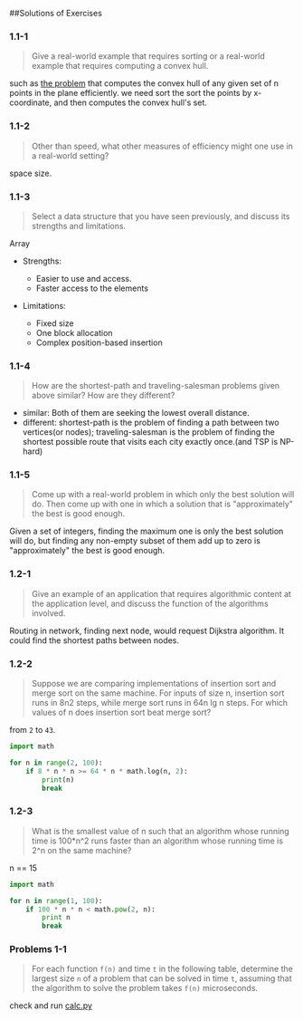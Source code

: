##Solutions of Exercises

### 1.1-1
> Give a real-world example that requires sorting or a real-world example that requires computing a convex hull.

such as [the problem](convex-hulls) that computes the convex hull of any given set of n points in the plane efficiently. we need sort the sort the points by x-coordinate, and then computes the convex hull's set.

### 1.1-2
> Other than speed, what other measures of efficiency might one use in a real-world setting?

space size.

### 1.1-3
> Select a data structure that you have seen previously, and discuss its strengths and limitations.

Array

- Strengths:
	- Easier to use and access.
	- Faster access to the elements

- Limitations:
	- Fixed size
	- One block allocation
	- Complex position-based insertion

### 1.1-4
> How are the shortest-path and traveling-salesman problems given above similar? How are they different?

- similar: Both of them are seeking the lowest overall distance.
- different: shortest-path is the problem of finding a path between two vertices(or nodes); traveling-salesman is the problem of finding the shortest possible route that visits each city exactly once.(and TSP is NP-hard)

### 1.1-5
> Come up with a real-world problem in which only the best solution will do. Then come up with one in which a solution that is "approximately" the best is good enough.

Given a set of integers, finding the maximum one is only the best solution will do, but finding any non-empty subset of them add up to zero is "approximately" the best is good enough.

### 1.2-1
> Give an example of an application that requires algorithmic content at the application level, and discuss the function of the algorithms involved.

Routing in network, finding next node, would request Dijkstra algorithm. It could find the shortest paths between nodes.

### 1.2-2
> Suppose we are comparing implementations of insertion sort and merge sort on the same machine. For inputs of size n, insertion sort runs in 8n2 steps, while merge sort runs in 64n lg n steps. For which values of n does insertion sort beat merge sort?

from `2` to `43`.

```py
import math

for n in range(2, 100):
	if 8 * n * n >= 64 * n * math.log(n, 2):
		print(n)
		break
```

### 1.2-3
> What is the smallest value of n such that an algorithm whose running time is 100*n^2 runs faster than an algorithm whose running time is 2^n on the same machine?

n == 15

```py
import math

for n in range(1, 100):
	if 100 * n * n < math.pow(2, n):
		print n
		break
```

### Problems 1-1
> For each function `f(n)` and time `t` in the following table, determine the largest size `n` of a problem that can be solved in time `t`, assuming that the algorithm to solve the problem takes `f(n)` microseconds.

check and run [calc.py](calc.py)
